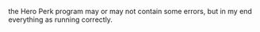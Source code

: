 the Hero Perk program may or may not contain some errors, but in my end everything as running correctly.
